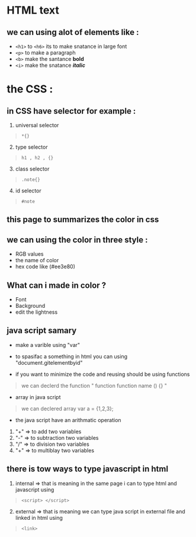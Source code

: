 # HTML text 
## we can using alot of elements like :
- `<h1>` to `<h6>` its to make snatance in large font 
- `<p>` to make a paragraph
- `<b>` make the santance **bold** 
- `<i>` make the snatance ***italic***

# the CSS :
## in CSS have selector for example :
1. universal selector
> `*{}`
2. type selector
> `h1 , h2 , {} `
3. class selector 
> `.note{}`
4. id selector 
> `#note`

## this page to summarizes the color in css
## we can using the color in three style :
 - RGB values 
 - the name of color
 - hex code like (#ee3e80) 

## What can i made in color ? 
- Font
- Background
- edit the lightness


## java script samary

- make a varible using "var" 
- to spasifac a something in html you can using "document.gitelementbyid"

- if you want to minimize the code and reusing should be using functions 

> we can declerd the function " function function name () {} "

- array in java script 
> we can declered array var a = {1,2,3};

- the java script have an arithmatic operation 
1. "+" => to add two variables
2. "-" => to subtraction two variables
3. "/" =>  to division two variables
4. "+" => to multiblay two variables

## there is tow ways to type javascript in html 
1. internal => that is meaning in the same page i can to type html and javascript using 
> `<script> </script>`

2. external => that is meaning we can type java script in external file and linked in html using 
> `<link>`